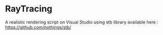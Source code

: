 # RayTracing

A realistic rendering script on Visual Studio using stb library available here : https://github.com/nothings/stb/

